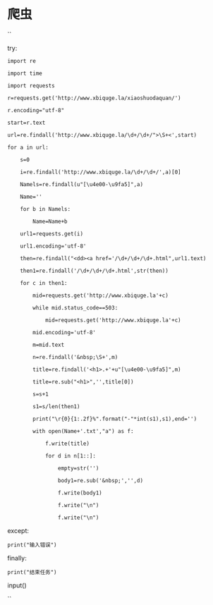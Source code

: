 # 爬虫

``  

try:  

    import re    

    import time  

    import requests  

    r=requests.get('http://www.xbiquge.la/xiaoshuodaquan/')  

    r.encoding="utf-8"       

    start=r.text  

    url=re.findall('http://www.xbiquge.la/\d+/\d+/">\S+<',start)    

    for a in url:  
    
        s=0  

        i=re.findall('http://www.xbiquge.la/\d+/\d+/',a)[0]  

        Namels=re.findall(u"[\u4e00-\u9fa5]",a)  

        Name=''  

        for b in Namels:  

            Name=Name+b  

        url1=requests.get(i)  

        url1.encoding='utf-8'  

        then=re.findall("<dd><a href='/\d+/\d+/\d+.html",url1.text)  

        then1=re.findall('/\d+/\d+/\d+.html',str(then))  

        for c in then1:  

            mid=requests.get('http://www.xbiquge.la'+c)  

            while mid.status_code==503:  

                mid=requests.get('http://www.xbiquge.la'+c)  

            mid.encoding='utf-8'  

            m=mid.text  

            n=re.findall('&nbsp;\S+',m)  

            title=re.findall('<h1>.+'+u"[\u4e00-\u9fa5]",m)  

            title=re.sub("<h1>",'',title[0])  
            
            s=s+1  

            s1=s/len(then1)  

            print("\r{0}{1:.2f}%".format("-"*int(s1),s1),end='')  

            with open(Name+'.txt',"a") as f:  

                f.write(title)  

                for d in n[1::]:  

                    empty=str('')  

                    body1=re.sub('&nbsp;','',d)  

                    f.write(body1)  

                    f.write("\n")  

                    f.write("\n")  

except:    
      
    print("输入错误")  

finally:   

    print("结束任务")  
    
input()  

``




